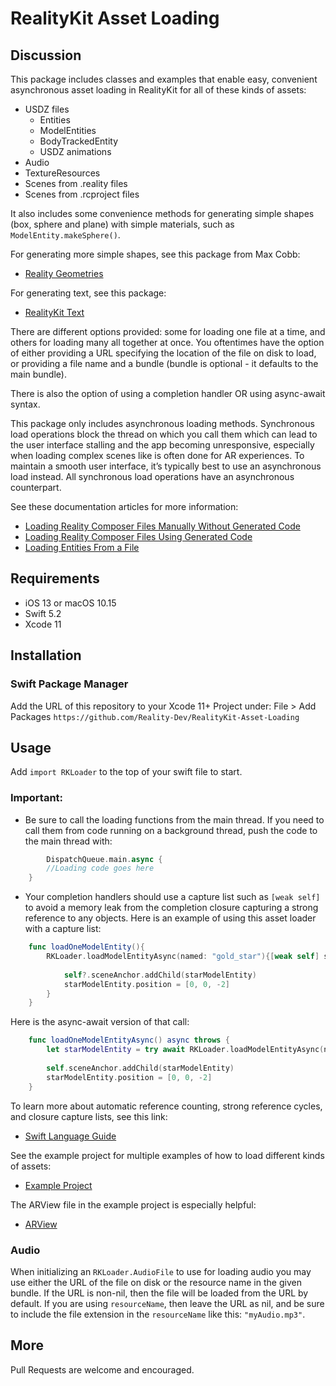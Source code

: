 # RealityKit Asset Loading

## Discussion

This package includes classes and examples that enable easy, convenient asynchronous asset loading in RealityKit for all of these kinds of assets:
- USDZ files
    - Entities
    - ModelEntities
    - BodyTrackedEntity
    - USDZ animations
- Audio
- TextureResources
- Scenes from .reality files
- Scenes from .rcproject files

It also includes some convenience methods for generating simple shapes (box, sphere and plane) with simple materials, such as `ModelEntity.makeSphere()`.

For generating more simple shapes, see this package from Max Cobb:
- [Reality Geometries](https://github.com/maxxfrazer/RealityGeometries)

For generating text, see this package:
- [RealityKit Text](https://github.com/Reality-Dev/RealityKit-Text)



There are different options provided: some for loading one file at a time, and others for loading many all together at once. You oftentimes have the option of either providing a URL specifying the location of the file on disk to load, or providing a file name and a bundle (bundle is optional - it defaults to the main bundle).

There is also the option of using a completion handler OR using async-await syntax.

This package only includes asynchronous loading methods.
Synchronous load operations block the thread on which you call them which can lead to the user interface stalling and the app becoming unresponsive, especially when loading complex scenes like is often done for AR experiences.
To maintain a smooth user interface, it’s typically best to use an asynchronous load instead. All synchronous load operations have an asynchronous counterpart.


See these documentation articles for more information:
- [Loading Reality Composer Files Manually Without Generated Code](https://developer.apple.com/documentation/realitykit/creating_3d_content_with_reality_composer/loading_reality_composer_files_manually_without_generated_code)
- [Loading Reality Composer Files Using Generated Code](https://developer.apple.com/documentation/realitykit/creating_3d_content_with_reality_composer/loading_reality_composer_files_using_generated_code)
- [Loading Entities From a File](https://developer.apple.com/documentation/realitykit/entity/stored_entities/loading_entities_from_a_file)
  

## Requirements

- iOS 13 or macOS 10.15
- Swift 5.2
- Xcode 11


## Installation

### Swift Package Manager

Add the URL of this repository to your Xcode 11+ Project under:
    File > Add Packages
    `https://github.com/Reality-Dev/RealityKit-Asset-Loading`

## Usage

Add `import RKLoader` to the top of your swift file to start.

### Important:

- Be sure to call the loading functions from the main thread. If you need to call them from code running on a background thread, push the code to the main thread with:
``` swift
        DispatchQueue.main.async {
        //Loading code goes here
    }
```

- Your completion handlers should use a capture list such as `[weak self]` to avoid a memory leak from the completion closure capturing a strong reference to any objects. Here is an example of using this asset loader with a capture list:
``` swift
    func loadOneModelEntity(){
        RKLoader.loadModelEntityAsync(named: "gold_star"){[weak self] starModelEntity in
        
            self?.sceneAnchor.addChild(starModelEntity)
            starModelEntity.position = [0, 0, -2]
        }
    }
```

Here is the async-await version of that call:
``` swift
    func loadOneModelEntityAsync() async throws {
        let starModelEntity = try await RKLoader.loadModelEntityAsync(named: "gold_star")
        
        self.sceneAnchor.addChild(starModelEntity)
        starModelEntity.position = [0, 0, -2]
    }
```


To learn more about automatic reference counting, strong reference cycles, and closure capture lists, see this link:
- [Swift Language Guide](https://docs.swift.org/swift-book/LanguageGuide/AutomaticReferenceCounting.html)

See the example project for multiple examples of how to load different kinds of assets:
- [Example Project](https://github.com/Reality-Dev/RealityKit-Asset-Loading/tree/main/Example)

The ARView file in the example project is especially helpful:
- [ARView](https://github.com/Reality-Dev/RealityKit-Asset-Loading/blob/main/Example/RealityKit-Asset-Loading/ARView.swift)


### Audio

When initializing an `RKLoader.AudioFile` to use for loading audio you may use either the URL of the file on disk or the resource name in the given bundle. If the URL is non-nil, then the file will be loaded from the URL by default. If you are using `resourceName`, then leave the URL as nil, and be sure to include the file extension in the `resourceName` like this: `"myAudio.mp3"`.


## More

Pull Requests are welcome and encouraged.





